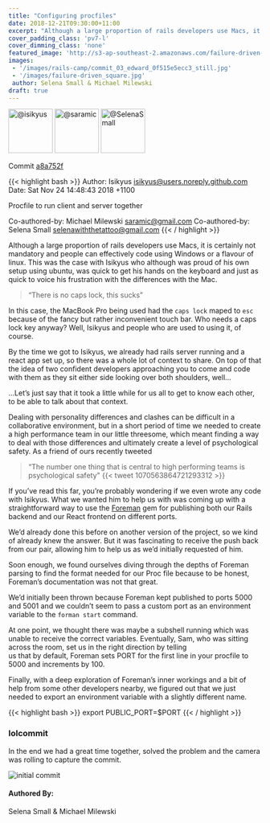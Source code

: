 ```yaml
---
title: "Configuring procfiles"
date: 2018-12-21T09:30:00+11:00
excerpt: "Although a large proportion of rails developers use Macs, it is certainly not mandatory and people can effectively code using Windows or a flavour of linux. This was the case with Isikyus who although was proud of his own setup using ubuntu, was quick to get his hands on the keyboard and just as quick to voice his frustration with the differences with the Mac. "
cover_padding_class: 'pv7-l'
cover_dimming_class: 'none'
featured_image: 'http://s3-ap-southeast-2.amazonaws.com/failure-driven-blog/railscamp-24-woodfield-hobart/commit_03_edward_0f515e5ecc3.gif'
images:
 - '/images/rails-camp/commit_03_edward_0f515e5ecc3_still.jpg'
 - '/images/failure-driven_square.jpg'
 author: Selena Small & Michael Milewski
draft: true
---
```


<img alt="@isikyus" src="//github.com/isikyus.png" style="display: inline; width: 88px;" height="88" />
<img alt="@saramic" src="//github.com/saramic.png" style="display: inline; width: 88px;" height="88" />
<img alt="@SelenaSmall" src="//github.com/SelenaSmall.png" style="display: inline; width: 88px;" height="88" />

Commit [a8a752f](https://github.com/failure-driven/railscamp-search-term/commit/a8a752f2cf2d3be7f204ee028a5ff52d51e7dda7)

{{< highlight bash >}}
Author: Isikyus <isikyus@users.noreply.github.com>
Date:   Sat Nov 24 14:48:43 2018 +1100

Procfile to run client and server together

Co-authored-by: Michael Milewski <saramic@gmail.com>
Co-authored-by: Selena Small <selenawiththetattoo@gmail.com>
{{< / highlight >}}

Although a large proportion of rails developers use Macs, it is certainly not mandatory and people 
can effectively code using Windows or a flavour of linux. This was the case with Isikyus who although 
was proud of his own setup using ubuntu, was quick to get his hands on the keyboard and just as quick 
to voice his frustration with the differences with the Mac. 

> “There is no caps lock, this sucks” 

In this case, the MacBook Pro being used had the `caps lock` maped to `esc` because of the fancy but 
rather inconvenient touch bar. Who needs a caps lock key anyway? Well, Isikyus and people who are used 
to using it, of course.

By the time we got to Isikyus, we already had rails server running and a react app set up, so there 
was a whole lot of context to share. On top of that the idea of two confident developers approaching 
you to come and code with them as they sit either side looking over both shoulders, well…
 
...Let’s just say that it took a little while for us all to get to know each other, to be able to 
talk about that context. 

Dealing with personality differences and clashes can be difficult in a collaborative environment, 
but in a short period of time we needed to create a high performance team in our little threesome, 
which meant finding a way to deal with those differences and ultimately create a level of psychological 
safety. As a friend of ours recently tweeted

> “The number one thing that is central to high performing teams is psychological safety"
> {{< tweet 1070563864721293312 >}}

If you’ve read this far, you’re probably wondering if we even wrote any code with Isikyus. What we 
wanted him to help us with was coming up with a straightforward way to use the [Foreman](https://github.com/ddollar/foreman) 
gem for publishing both our Rails backend and our React frontend on different ports.

We’d already done this before on another version of the project, so we kind of already knew the answer. 
But it was fascinating to receive the push back from our pair, allowing him to help us as we’d initially 
requested of him.

Soon enough, we found ourselves diving through the depths of Foreman parsing to find the format needed 
for our Proc file because to be honest, Foreman’s documentation was not that great.

We’d initially been thrown because Foreman kept published to ports 5000 and 5001 and we couldn’t seem 
to pass a custom port as an environment variable to the `forman start` command.

At one point, we thought there was maybe a subshell running which was unable to receive the correct 
variables. Eventually, Sam, who was sitting across the room, set us in the right direction by telling  
us that by default, Foreman sets PORT for the first line in your procfile to 5000 and increments by 100.

Finally, with a deep exploration of Foreman’s inner workings and a bit of help from some other developers 
nearby, we figured out that we just needed to export an environment variable with a slightly different name.

{{< highlight bash >}}
export PUBLIC_PORT=$PORT
{{< / highlight >}}

### lolcommit

In the end we had a great time together, solved the problem and the camera was rolling to capture the commit.

![initial commit](http://s3-ap-southeast-2.amazonaws.com/failure-driven-blog/railscamp-24-woodfield-hobart/commit_03_edward_0f515e5ecc3.gif)

#### Authored By:

Selena Small & Michael Milewski

